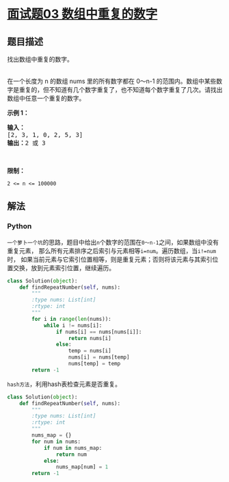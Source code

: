 # [面试题03 数组中重复的数字](https://leetcode-cn.com/problems/shu-zu-zhong-zhong-fu-de-shu-zi-lcof)

## 题目描述

<!-- 这里写题目描述 -->

<p>找出数组中重复的数字。</p>

<p><br>
在一个长度为 n 的数组 nums 里的所有数字都在 0～n-1 的范围内。数组中某些数字是重复的，但不知道有几个数字重复了，也不知道每个数字重复了几次。请找出数组中任意一个重复的数字。</p>

<p><strong>示例 1：</strong></p>

<pre><strong>输入：</strong>
[2, 3, 1, 0, 2, 5, 3]
<strong>输出：</strong>2 或 3 
</pre>

<p>&nbsp;</p>

<p><strong>限制：</strong></p>

<p><code>2 &lt;= n &lt;= 100000</code></p>


## 解法

<!-- 这里可写通用的实现逻辑 -->

<!-- tabs:start -->

### **Python**

<!-- 这里可写当前语言的特殊实现逻辑 -->
`一个萝卜一个坑`的思路，题目中给出`n`个数字的范围在`0～n-1`之间，如果数组中没有重复元素，
那么所有元素排序之后索引与元素相等`i=num`。遍历数组，当`i!=num`时，
如果当前元素与它索引位置相等，则是重复元素；否则将该元素与其索引位置交换，放到元素索引位置，继续遍历。
```python
class Solution(object):
    def findRepeatNumber(self, nums):
        """
        :type nums: List[int]
        :rtype: int
        """
        for i in range(len(nums)):
            while i != nums[i]:
                if nums[i] == nums[nums[i]]:
                    return nums[i]
                else:
                    temp = nums[i]
                    nums[i] = nums[temp]
                    nums[temp] = temp
        return -1
```

`hash方法`，利用hash表检查元素是否重复。
```python
class Solution(object):
    def findRepeatNumber(self, nums):
        """
        :type nums: List[int]
        :rtype: int
        """
        nums_map = {}
        for num in nums:
            if num in nums_map:
                return num
            else:
                nums_map[num] = 1
        return -1
```
<!-- tabs:end -->
